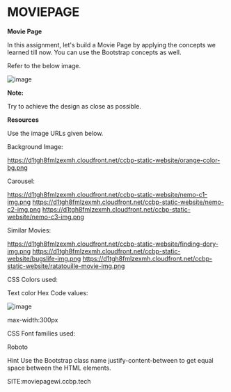 # MOVIEPAGE

**Movie Page**

In this assignment, let's build a Movie Page by applying the concepts we learned till now. You can use the Bootstrap concepts as well.



Refer to the below image.


![image](https://github.com/P-Joel-Prakash/Websiteintegration-MOVIEPAGE/assets/135586760/1d1ee043-8fce-40a7-af31-69dde68dacfd)


**Note:**

Try to achieve the design as close as possible.

**Resources**

Use the image URLs given below.

Background Image:

https://d1tgh8fmlzexmh.cloudfront.net/ccbp-static-website/orange-color-bg.png


Carousel:

https://d1tgh8fmlzexmh.cloudfront.net/ccbp-static-website/nemo-c1-img.png
https://d1tgh8fmlzexmh.cloudfront.net/ccbp-static-website/nemo-c2-img.png
https://d1tgh8fmlzexmh.cloudfront.net/ccbp-static-website/nemo-c3-img.png


Similar Movies:

https://d1tgh8fmlzexmh.cloudfront.net/ccbp-static-website/finding-dory-img.png
https://d1tgh8fmlzexmh.cloudfront.net/ccbp-static-website/bugslife-img.png
https://d1tgh8fmlzexmh.cloudfront.net/ccbp-static-website/ratatouille-movie-img.png


CSS Colors used:

Text color Hex Code values:

![image](https://github.com/P-Joel-Prakash/Websiteintegration-MOVIEPAGE/assets/135586760/7c3df301-330f-45c9-8c9f-cb246d8744f8)



max-width:300px



CSS Font families used:

Roboto


Hint
Use the Bootstrap class name justify-content-between to get equal space between the HTML elements.

SITE:moviepagewi.ccbp.tech
